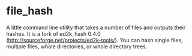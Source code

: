 file_hash
=========

A little command line utility that takes a number of files and outputs their hashes. It is a fork of ed2k_hash 0.4.0 (http://sourceforge.net/projects/ed2k-tools/). You can hash single files, multiple files, whole directories, or whole directory trees.
